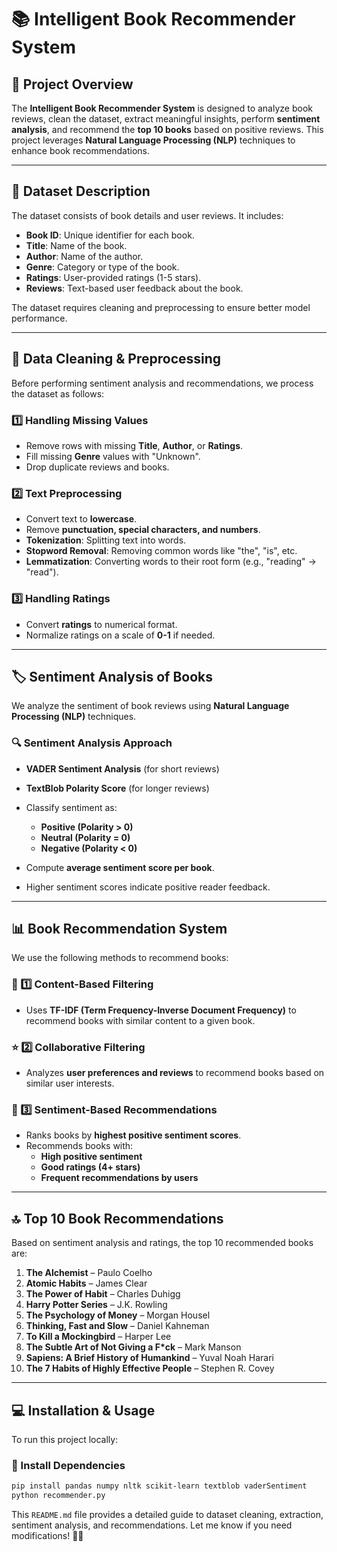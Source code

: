 # 📚 Intelligent Book Recommender System

## 📌 Project Overview

The **Intelligent Book Recommender System** is designed to analyze book reviews, clean the dataset, extract meaningful insights, perform **sentiment analysis**, and recommend the **top 10 books** based on positive reviews. This project leverages **Natural Language Processing (NLP)** techniques to enhance book recommendations.

---

## 📂 Dataset Description

The dataset consists of book details and user reviews. It includes:

- **Book ID**: Unique identifier for each book.
- **Title**: Name of the book.
- **Author**: Name of the author.
- **Genre**: Category or type of the book.
- **Ratings**: User-provided ratings (1-5 stars).
- **Reviews**: Text-based user feedback about the book.

The dataset requires cleaning and preprocessing to ensure better model performance.

---

## 🧹 Data Cleaning & Preprocessing

Before performing sentiment analysis and recommendations, we process the dataset as follows:

### 1️⃣ Handling Missing Values

- Remove rows with missing **Title**, **Author**, or **Ratings**.
- Fill missing **Genre** values with "Unknown".
- Drop duplicate reviews and books.

### 2️⃣ Text Preprocessing

- Convert text to **lowercase**.
- Remove **punctuation, special characters, and numbers**.
- **Tokenization**: Splitting text into words.
- **Stopword Removal**: Removing common words like "the", "is", etc.
- **Lemmatization**: Converting words to their root form (e.g., "reading" → "read").

### 3️⃣ Handling Ratings

- Convert **ratings** to numerical format.
- Normalize ratings on a scale of **0-1** if needed.

---

## 🏷️ Sentiment Analysis of Books

We analyze the sentiment of book reviews using **Natural Language Processing (NLP)** techniques.

### 🔍 Sentiment Analysis Approach

- **VADER Sentiment Analysis** (for short reviews)
- **TextBlob Polarity Score** (for longer reviews)
- Classify sentiment as:

  - **Positive (Polarity > 0)**
  - **Neutral (Polarity = 0)**
  - **Negative (Polarity < 0)**

- Compute **average sentiment score per book**.
- Higher sentiment scores indicate positive reader feedback.

---

## 📊 Book Recommendation System

We use the following methods to recommend books:

### 📖 1️⃣ Content-Based Filtering

- Uses **TF-IDF (Term Frequency-Inverse Document Frequency)** to recommend books with similar content to a given book.

### ⭐ 2️⃣ Collaborative Filtering

- Analyzes **user preferences and reviews** to recommend books based on similar user interests.

### 📢 3️⃣ Sentiment-Based Recommendations

- Ranks books by **highest positive sentiment scores**.
- Recommends books with:
  - **High positive sentiment**
  - **Good ratings (4+ stars)**
  - **Frequent recommendations by users**

---

## 🔝 Top 10 Book Recommendations

Based on sentiment analysis and ratings, the top 10 recommended books are:

1. **The Alchemist** – Paulo Coelho
2. **Atomic Habits** – James Clear
3. **The Power of Habit** – Charles Duhigg
4. **Harry Potter Series** – J.K. Rowling
5. **The Psychology of Money** – Morgan Housel
6. **Thinking, Fast and Slow** – Daniel Kahneman
7. **To Kill a Mockingbird** – Harper Lee
8. **The Subtle Art of Not Giving a F\*ck** – Mark Manson
9. **Sapiens: A Brief History of Humankind** – Yuval Noah Harari
10. **The 7 Habits of Highly Effective People** – Stephen R. Covey

---

## 💻 Installation & Usage

To run this project locally:

### 📌 Install Dependencies

```bash
pip install pandas numpy nltk scikit-learn textblob vaderSentiment
python recommender.py
```

This `README.md` file provides a detailed guide to dataset cleaning, extraction, sentiment analysis, and recommendations. Let me know if you need modifications! 🚀📖
